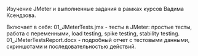 Изучение JMeter и выполненные задания в рамках курсов Вадима Ксендзова.

Включает в себя:
01_JMeterTests.jmx - тесты в JMeter: простые тесты, работа с переменными, load testing, spike testing, stability testing.
01_JMeterTestsReport.docx - подробный отчет с тестовыми данными, скриншотами и последовательностью действий.
